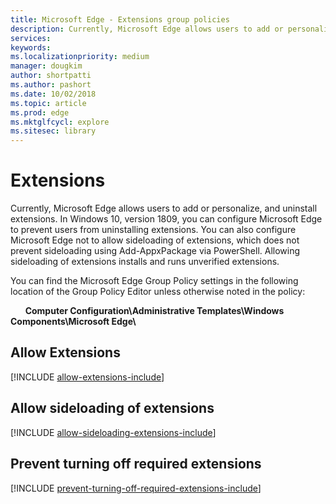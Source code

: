 ```yaml
---
title: Microsoft Edge - Extensions group policies
description: Currently, Microsoft Edge allows users to add or personalize, and uninstall extensions.  In Windows 10, version 1809, you can configure Microsoft Edge to prevent users from uninstalling extensions.  You can also configure Microsoft Edge not to allow sideloading of extensions, which does not prevent sideloading using Add-AppxPackage via PowerShell. Allowing sideloading of extensions installs and runs unverified extensions.
services: 
keywords: 
ms.localizationpriority: medium
manager: dougkim
author: shortpatti
ms.author: pashort
ms.date: 10/02/2018
ms.topic: article
ms.prod: edge
ms.mktglfcycl: explore
ms.sitesec: library
---
```


# Extensions 

Currently, Microsoft Edge allows users to add or personalize, and uninstall extensions.  In Windows 10, version 1809, you can configure Microsoft Edge to prevent users from uninstalling extensions.  You can also configure Microsoft Edge not to allow sideloading of extensions, which does not prevent sideloading using Add-AppxPackage via PowerShell. Allowing sideloading of extensions installs and runs unverified extensions.

You can find the Microsoft Edge Group Policy settings in the following location of the Group Policy Editor unless otherwise noted in the policy:

&nbsp;&nbsp;&nbsp;&nbsp;&nbsp;&nbsp;**Computer Configuration\\Administrative Templates\\Windows Components\\Microsoft Edge\\**

## Allow Extensions 
[!INCLUDE [allow-extensions-include](../includes/allow-extensions-include.md)] 

## Allow sideloading of extensions 
[!INCLUDE [allow-sideloading-extensions-include](../includes/allow-sideloading-extensions-include.md)] 

## Prevent turning off required extensions 
[!INCLUDE [prevent-turning-off-required-extensions-include](../includes/prevent-turning-off-required-extensions-include.md)] 
